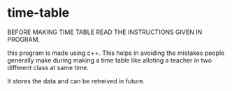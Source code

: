 # time-table

BEFORE MAKING TIME TABLE READ THE INSTRUCTIONS GIVEN IN PROGRAM.

this program is made using c++. 
This helps in avoiding the mistakes people generally make during making a time table like alloting a teacher in two different class at same time.

It stores the data and can be retreived in future.
